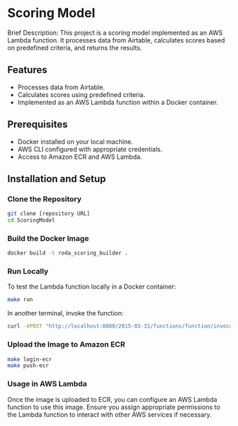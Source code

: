 # Scoring Model

Brief Description: This project is a scoring model implemented as an AWS Lambda function. It processes data from Airtable, calculates scores based on predefined criteria, and returns the results.

## Features
- Processes data from Airtable.
- Calculates scores using predefined criteria.
- Implemented as an AWS Lambda function within a Docker container.

## Prerequisites

- Docker installed on your local machine.
- AWS CLI configured with appropriate credentials.
- Access to Amazon ECR and AWS Lambda.

## Installation and Setup

### Clone the Repository

```sh
git clone [repository URL]
cd ScoringModel
```

### Build the Docker Image

```sh
docker build -t roda_scoring_builder .
```

### Run Locally
To test the Lambda function locally in a Docker container:


```sh
make run
```

In another terminal, invoke the function:

```sh
curl -XPOST "http://localhost:8080/2015-03-31/functions/function/invocations" -d '{}'

```

### Upload the Image to Amazon ECR

```sh
make login-ecr
make push-ecr
```

### Usage in AWS Lambda

Once the image is uploaded to ECR, you can configure an AWS Lambda function to use this image. Ensure you assign appropriate permissions to the Lambda function to interact with other AWS services if necessary.